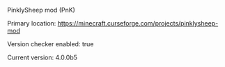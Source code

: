 PinklySheep mod (PnK)

Primary location: https://minecraft.curseforge.com/projects/pinklysheep-mod

Version checker enabled: true

Current version: 4.0.0b5
